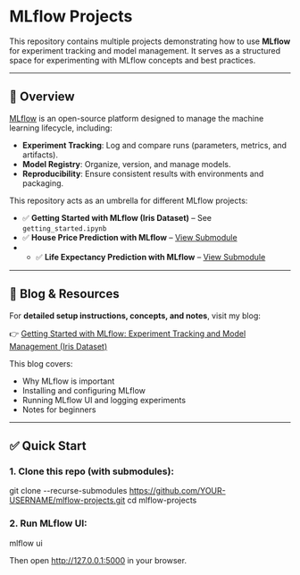 # MLflow Projects

This repository contains multiple projects demonstrating how to use **MLflow** for experiment tracking and model management. It serves as a structured space for experimenting with MLflow concepts and best practices.

---

## 📌 Overview

[MLflow](https://mlflow.org/) is an open-source platform designed to manage the machine learning lifecycle, including:
- **Experiment Tracking**: Log and compare runs (parameters, metrics, and artifacts).
- **Model Registry**: Organize, version, and manage models.
- **Reproducibility**: Ensure consistent results with environments and packaging.

This repository acts as an umbrella for different MLflow projects:
- ✅ **Getting Started with MLflow (Iris Dataset)** – See `getting_started.ipynb`
- ✅ **House Price Prediction with MLflow** – [View Submodule](https://github.com/TazmeenAfroz/house-price-mlflow)
- - ✅ **Life Expectancy Prediction with MLflow** – [View Submodule](https://github.com/TazmeenAfroz/Life-Expectancy-Prediction-With-MLflow)

---

## 🔗 Blog & Resources

For **detailed setup instructions, concepts, and notes**, visit my blog:

👉 [Getting Started with MLflow: Experiment Tracking and Model Management (Iris Dataset)](https://tazmeenafroz.wordpress.com/2025/07/15/getting-started-with-mlflow-experiment-tracking-and-model-management-with-iris-dataset/)

This blog covers:
- Why MLflow is important
- Installing and configuring MLflow
- Running MLflow UI and logging experiments
- Notes for beginners

---



## ✅ Quick Start

### 1. Clone this repo (with submodules):

git clone --recurse-submodules https://github.com/YOUR-USERNAME/mlflow-projects.git
cd mlflow-projects

### 2. Run MLflow UI:

mlflow ui

Then open http://127.0.0.1:5000 in your browser.


